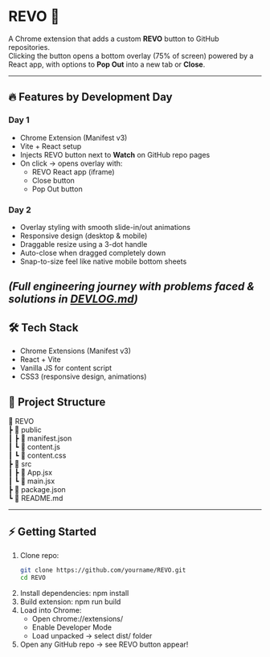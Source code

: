 # REVO 🚀

A Chrome extension that adds a custom **REVO** button to GitHub repositories.  
Clicking the button opens a bottom overlay (75% of screen) powered by a React app, with options to **Pop Out** into a new tab or **Close**.

---

## 🔥 Features by Development Day

### Day 1
- Chrome Extension (Manifest v3)
- Vite + React setup
- Injects REVO button next to **Watch** on GitHub repo pages
- On click → opens overlay with:
  - REVO React app (iframe)
  - Close button
  - Pop Out button

### Day 2
- Overlay styling with smooth slide-in/out animations
- Responsive design (desktop & mobile)
- Draggable resize using a 3-dot handle
- Auto-close when dragged completely down
- Snap-to-size feel like native mobile bottom sheets

*(Full engineering journey with problems faced & solutions in [DEVLOG.md](DEVLOG.md))*
---

## 🛠 Tech Stack
- Chrome Extensions (Manifest v3)
- React + Vite
- Vanilla JS for content script
- CSS3 (responsive design, animations)

## 📂 Project Structure

📁 REVO  
 ┣ 📁 public  
 ┃ ┣ 📄 manifest.json   
 ┃ ┗ 📄 content.js  
 ┃ ┗ 📄 content.css  
 ┣ 📁 src  
 ┃ ┣ 📄 App.jsx          
 ┃ ┗ 📄 main.jsx  
 ┣ 📄 package.json  
 ┗ 📄 README.md

---

## ⚡️ Getting Started

1. Clone repo:
   ```bash
   git clone https://github.com/yourname/REVO.git
   cd REVO
2. Install dependencies:
    npm install
3. Build extension:
    npm run build
4. Load into Chrome:
    - Open chrome://extensions/
    - Enable Developer Mode
    - Load unpacked → select dist/ folder
5. Open any GitHub repo → see REVO button appear!